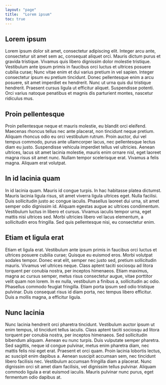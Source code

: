```yaml
---
layout: "page"
title:  "Lorem ipsum"
toc: true
---
```


## Lorem ipsum
Lorem ipsum dolor sit amet, consectetur adipiscing elit. Integer arcu ante, consectetur sit amet sem ac, consequat aliquet orci. Mauris dictum purus et gravida tristique. Vivamus quis libero dignissim dolor molestie tristique. Vestibulum ante ipsum primis in faucibus orci luctus et ultrices posuere cubilia curae; Nunc vitae enim et dui varius pretium in vel sapien. Integer consectetur ipsum eu pretium tincidunt. Donec pellentesque enim a arcu posuere, sit amet imperdiet ex hendrerit. Nunc ut urna quis dui tristique hendrerit. Praesent cursus ligula ut efficitur aliquet. Suspendisse potenti. Orci varius natoque penatibus et magnis dis parturient montes, nascetur ridiculus mus.

## Proin pellentesque
Proin pellentesque neque et mauris molestie, eu blandit orci eleifend. Maecenas rhoncus tellus nec ante placerat, non tincidunt neque pretium. Aliquam rhoncus odio eu orci vestibulum rutrum. Proin auctor, dui vel tempus commodo, purus ante ullamcorper lacus, nec pellentesque lectus diam eu justo. Suspendisse vehicula imperdiet tellus vel ultricies. Aenean ultrices, lacus sit amet lacinia molestie, mauris enim ornare nisl, eget laoreet magna risus sit amet nunc. Nullam tempor scelerisque erat. Vivamus a felis magna. Aliquam erat volutpat.

## In id lacinia quam
In id lacinia quam. Mauris id congue turpis. In hac habitasse platea dictumst. Mauris lacinia ligula risus, sit amet viverra ligula ultrices eget. Nulla facilisi. Duis sollicitudin justo ac congue iaculis. Phasellus laoreet dui urna, sit amet semper odio dignissim id. Aliquam egestas augue ac ultrices condimentum. Vestibulum luctus in libero et cursus. Vivamus iaculis tempor urna, eget mattis nisi ultrices sed. Morbi ultricies libero vel lacus elementum, a sollicitudin eros fringilla. Sed quis pellentesque nisi, eu consectetur enim.

## Etiam et ligula erat
Etiam et ligula erat. Vestibulum ante ipsum primis in faucibus orci luctus et ultrices posuere cubilia curae; Quisque eu euismod eros. Morbi volutpat sodales tempor. Donec erat elit, semper nec justo sed, pretium sollicitudin mauris. Vivamus vel ultrices neque. Class aptent taciti sociosqu ad litora torquent per conubia nostra, per inceptos himenaeos. Etiam maximus, magna ac cursus semper, metus risus consectetur augue, vitae porttitor velit quam non lorem. In ex nulla, vestibulum a finibus a, sollicitudin ac odio. Phasellus commodo feugiat fringilla. Etiam porta ipsum sed odio tristique pulvinar. Duis consequat risus id diam porta, nec tempus libero efficitur. Duis a mollis magna, a efficitur ligula.

## Nunc lacinia
Nunc lacinia hendrerit orci pharetra tincidunt. Vestibulum auctor ipsum ut enim tempus, id tincidunt tellus iaculis. Class aptent taciti sociosqu ad litora torquent per conubia nostra, per inceptos himenaeos. Sed sollicitudin bibendum aliquam. Aenean eu nunc turpis. Duis vulputate semper pharetra. Sed sagittis, neque id congue pulvinar, metus enim pharetra diam, nec mattis felis nisi eget erat. Praesent et orci quam. Proin lacinia lobortis lectus, ac suscipit enim dapibus a. Aenean suscipit accumsan sem, nec tincidunt libero facilisis nec. Vestibulum accumsan fringilla diam a placerat. Nunc dignissim orci sit amet diam facilisis, vel dignissim tellus pulvinar. Aliquam commodo ligula a erat euismod iaculis. Mauris pulvinar nunc purus, eget fermentum odio dapibus at.
